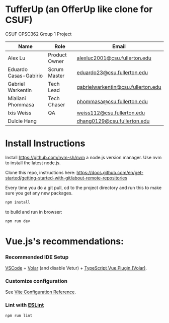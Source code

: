 # TufferUp (an OfferUp like clone for CSUF)

CSUF CPSC362 Group 1 Project

| Name | Role | Email |
| --- | --- | --- |
| Alex Lu | Product Owner | alexluc2001@csu.fullerton.edu |
| Eduardo Casas-Gabirio | Scrum Master | eduardo23@csu.fullerton.edu |
| Gabriel Warkentin | Tech Lead | gabrielwarkentin@csu.fullerton.edu |
| Mialiani Phommasa | Tech Chaser | phommasa@csu.fullerton.edu |
| Ixis Weiss | QA | weiss112@csu.fullerton.edu |
| Dulcie Hang |  | dhang0129@csu.fullerton.edu |


# Install Instructions
Install https://github.com/nvm-sh/nvm a node.js version manager.
Use nvm to install the latest node.js.

Clone this repo, instructions here: https://docs.github.com/en/get-started/getting-started-with-git/about-remote-repositories

Every time you do a git pull, cd to the project directory and run this to make sure you get any new packages.
```sh
npm install
```

to build and run in browser:
```sh
npm run dev
```



# Vue.js's recommendations:

### Recommended IDE Setup

[VSCode](https://code.visualstudio.com/) + [Volar](https://marketplace.visualstudio.com/items?itemName=johnsoncodehk.volar) (and disable Vetur) + [TypeScript Vue Plugin (Volar)](https://marketplace.visualstudio.com/items?itemName=johnsoncodehk.vscode-typescript-vue-plugin).

### Customize configuration

See [Vite Configuration Reference](https://vitejs.dev/config/).

### Lint with [ESLint](https://eslint.org/)

```sh
npm run lint
```
